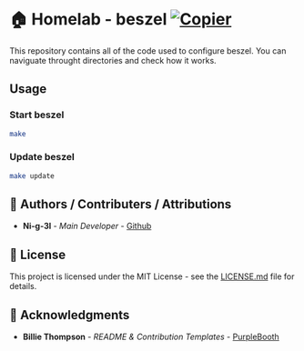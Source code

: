 # 🏠 Homelab - beszel [![Copier](https://img.shields.io/endpoint?url=https://raw.githubusercontent.com/copier-org/copier/master/img/badge/badge-grayscale-inverted-border-orange.json)](https://github.com/copier-org/copier)

This repository contains all of the code used to configure beszel. You can naviguate throught directories and check how it works.

## Usage

### Start beszel

```bash
make
```

### Update beszel

```bash
make update
```

## 🤹 Authors / Contributers / Attributions

* **Ni-g-3l** - *Main Developer* - [Github](https://github.com/Ni-g-3l/)

## 📃 License

This project is licensed under the MIT License - see the [LICENSE.md](LICENSE) file for details.

## 👏 Acknowledgments

* **Billie Thompson** - *README & Contribution Templates* - [PurpleBooth](https://github.com/PurpleBooth)